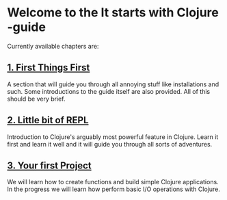 # Welcome to the It starts with Clojure -guide

Currently available chapters are:

## [1. First Things First](./1-first-things-first)

A section that will guide you through all annoying stuff like installations and such.
Some introductions to the guide itself are also provided.
All of this should be very brief.

## [2. Little bit of REPL](./2-little-bit-of-repl)

Introduction to Clojure's arguably most powerful feature in Clojure.
Learn it first and learn it well and it will guide you through all sorts of adventures.

## [3. Your first Project](./3-first-project)

We will learn how to create functions and build simple Clojure applications.
In the progress we will learn how perform basic I/O operations with Clojure.
